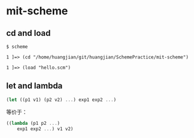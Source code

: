 # mit-scheme

## cd and load

```
$ scheme

1 ]=> (cd "/home/huangjian/git/huangjian/SchemePractice/mit-scheme")

1 ]=> (load "hello.scm")
```

## let and lambda

```scheme
(let ((p1 v1) (p2 v2) ...) exp1 exp2 ...)
```

等价于：

```scheme
((lambda (p1 p2 ...)
    exp1 exp2 ...) v1 v2)
```
